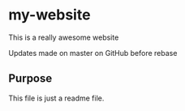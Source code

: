 # my-website

This is a really awesome website

Updates made on master on GitHub before rebase

## Purpose 

This file is just a readme file.
